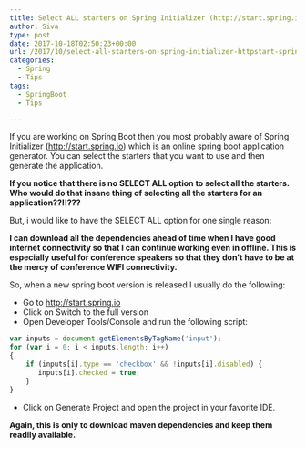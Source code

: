 ```yaml
---
title: Select ALL starters on Spring Initializer (http://start.spring.io)
author: Siva
type: post
date: 2017-10-18T02:50:23+00:00
url: /2017/10/select-all-starters-on-spring-initializer-httpstart-spring-io/
categories:
  - Spring
  - Tips
tags:
  - SpringBoot
  - Tips

---
```

If you are working on Spring Boot then you most probably aware of Spring Initializer (http://start.spring.io) which is an online spring boot application generator. You can select the starters that you want to use and then generate the application.

**If you notice that there is no SELECT ALL option to select all the starters. Who would do that insane thing of selecting all the starters for an application??!!???**

But, i would like to have the SELECT ALL option for one single reason:
  
**I can download all the dependencies ahead of time when I have good internet connectivity so that I can continue working even in offline. This is especially useful for conference speakers so that they don't have to be at the mercy of conference WIFI connectivity.**

So, when a new spring boot version is released I usually do the following:

  * Go to http://start.spring.io
  * Click on Switch to the full version
  * Open Developer Tools/Console and run the following script:

```javascript
var inputs = document.getElementsByTagName('input');
for (var i = 0; i < inputs.length; i++)
{
    if (inputs[i].type == 'checkbox' && !inputs[i].disabled) {
       inputs[i].checked = true;
    }
}
```

  * Click on Generate Project and open the project in your favorite IDE.

**Again, this is only to download maven dependencies and keep them readily available.**
